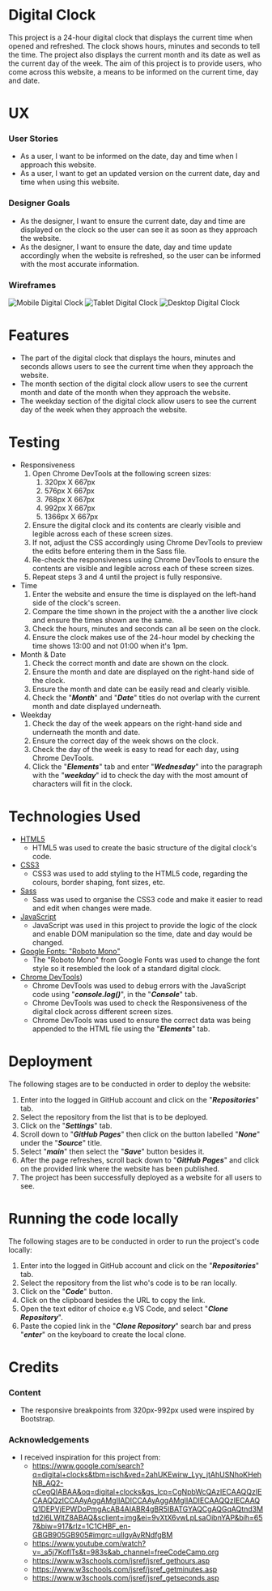 # Digital Clock

This project is a 24-hour digital clock that displays the current time when opened and refreshed. The clock shows hours, minutes and seconds to tell the time. The project also displays the current month and its date as well as the current day of the week. The aim of this project is to provide users, who come across this website, a means to be informed on the current time, day and date.

# UX

### User Stories

- As a user, I want to be informed on the date, day and time when I approach this website.
- As a user, I want to get an updated version on the current date, day and time when using this website.

### Designer Goals

- As the designer, I want to ensure the current date, day and time are displayed on the clock so the user can see it as soon as they approach the website.
- As the designer, I want to ensure the date, day and time update accordingly when the website is refreshed, so the user can be informed with the most accurate information.

### Wireframes
![Mobile Digital Clock](assets/images/digitalClock-mobile.PNG)
![Tablet Digital Clock](assets/images/digitalClock-tablet.PNG)
![Desktop Digital Clock](assets/images/digitalClock-desktop.PNG)

# Features

- The part of the digital clock that displays the hours, minutes and seconds allows users to see the current time when they approach the website.
- The month section of the digital clock allow users to see the current month and date of the month when they approach the website.
- The weekday section of the digital clock allow users to see the current day of the week when they approach the website.

# Testing

- Responsiveness
  1. Open Chrome DevTools at the following screen sizes:
     1. 320px X 667px
     2. 576px X 667px
     3. 768px X 667px
     4. 992px X 667px
     5. 1366px X 667px
  2. Ensure the digital clock and its contents are clearly visible and legible across each of these screen sizes.
  3. If not, adjust the CSS accordingly using Chrome DevTools to preview the edits before entering them in the Sass file.
  4. Re-check the responsiveness using Chrome DevTools to ensure the contents are visible and legible across each of these screen sizes.
  5. Repeat steps 3 and 4 until the project is fully responsive.
- Time
  1. Enter the website and ensure the time is displayed on the left-hand side of the clock's screen.
  2. Compare the time shown in the project with the a another live clock and ensure the times shown are the same.
  3. Check the hours, minutes and seconds can all be seen on the clock.
  4. Ensure the clock makes use of the 24-hour model by checking the time shows 13:00 and not 01:00 when it's 1pm.
- Month & Date
  1. Check the correct month and date are shown on the clock.
  2. Ensure the month and date are displayed on the right-hand side of the clock.
  3. Ensure the month and date can be easily read and clearly visible.
  4. Check the "**_Month_**" and "**_Date_**" titles do not overlap with the current month and date displayed underneath.
- Weekday
  1. Check the day of the week appears on the right-hand side and underneath the month and date.
  2. Ensure the correct day of the week shows on the clock.
  3. Check the day of the week is easy to read for each day, using Chrome DevTools.
  4. Click the "**_Elements_**" tab and enter "**_Wednesday_**" into the paragraph with the "**_weekday_**" id to check the day with the most amount of characters will fit in the clock.

# Technologies Used

- [HTML5](https://developer.mozilla.org/en-US/docs/Web/Guide/HTML/HTML5)
  - HTML5 was used to create the basic structure of the digital clock's code.
- [CSS3](https://www.tutorialrepublic.com/css-tutorial/)
  - CSS3 was used to add styling to the HTML5 code, regarding the colours, border shaping, font sizes, etc.
- [Sass](https://sass-lang.com/)
  - Sass was used to organise the CSS3 code and make it easier to read and edit when changes were made.
- [JavaScript](https://www.javascript.com/)
  - JavaScript was used in this project to provide the logic of the clock and enable DOM manipulation so the time, date and day would be changed.
- [Google Fonts: "Roboto Mono"](https://fonts.google.com/specimen/Roboto+Mono?sidebar.open=true&selection.family=Roboto+Mono)
  - The "Roboto Mono" from Google Fonts was used to change the font style so it resembled the look of a standard digital clock.
- [Chrome DevTools](https://developers.google.com/web/tools/chrome-devtools))
  - Chrome DevTools was used to debug errors with the JavaScript code using "**_console.log()_**", in the "**_Console_**" tab.
  - Chrome DevTools was used to check the Responsiveness of the digital clock across different screen sizes.
  - Chrome DevTools was used to ensure the correct data was being appended to the HTML file using the "**_Elements_**" tab.

# Deployment

The following stages are to be conducted in order to deploy the website:

1. Enter into the logged in GitHub account and click on the "**_Repositories_**" tab.
2. Select the repository from the list that is to be deployed.
3. Click on the "**_Settings_**" tab.
4. Scroll down to "**_GitHub Pages_**" then click on the button labelled "**_None_**" under the "**_Source_**" title.
5. Select "**_main_**" then select the "**_Save_**" button besides it.
6. After the page refreshes, scroll back down to "**_GitHub Pages_**" and click on the provided link where the website has been published.
7. The project has been successfully deployed as a website for all users to see.

# Running the code locally

The following stages are to be conducted in order to run the project's code locally:

1. Enter into the logged in GitHub account and click on the "**_Repositories_**" tab.
2. Select the repository from the list who's code is to be ran locally.
3. Click on the "**_Code_**" button.
4. Click on the clipboard besides the URL to copy the link.
5. Open the text editor of choice e.g VS Code, and select "**_Clone Repository_**".
6. Paste the copied link in the "**_Clone Repository_**" search bar and press "**_enter_**" on the keyboard to create the local clone.

# Credits

### Content

- The responsive breakpoints from 320px-992px used were inspired by Bootstrap.

### Acknowledgements

- I received inspiration for this project from:
  - https://www.google.com/search?q=digital+clocks&tbm=isch&ved=2ahUKEwirw_Lyy_jtAhUSNhoKHehNB_AQ2-cCegQIABAA&oq=digital+clocks&gs_lcp=CgNpbWcQAzIECAAQQzIECAAQQzICCAAyAggAMgIIADICCAAyAggAMgIIADIECAAQQzIECAAQQ1DEPVjEPWDoPmgAcAB4AIABR4gBR5IBATGYAQCgAQGqAQtnd3Mtd2l6LWltZ8ABAQ&sclient=img&ei=9vXtX6vwLpLsaOibnYAP&bih=657&biw=917&rlz=1C1CHBF_en-GBGB905GB905#imgrc=uIlgyAyRNdfgBM
  - https://www.youtube.com/watch?v=_a5j7KoflTs&t=983s&ab_channel=freeCodeCamp.org
  - https://www.w3schools.com/jsref/jsref_gethours.asp
  - https://www.w3schools.com/jsref/jsref_getminutes.asp
  - https://www.w3schools.com/jsref/jsref_getseconds.asp
